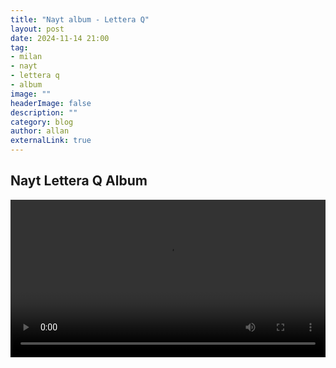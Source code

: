 ```yaml
---
title: "Nayt album - Lettera Q"
layout: post
date: 2024-11-14 21:00
tag: 
- milan
- nayt
- lettera q 
- album
image: ""
headerImage: false
description: ""
category: blog
author: allan
externalLink: true
---
```


## Nayt Lettera Q Album


<div>
    <video class="fullscreen fill" width="100%" autoplay loop controls mute autostart="false" >
        <source src="https://github.com/Allan-Nava/Allan-Nava.github.io/raw/master/assets/video/nayt.MP4" type="video/mp4" mute >
    </video>
</div>
